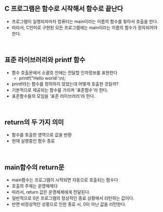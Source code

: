 ## C 프로그램은 함수로 시작해서 함수로 끝난다
-   프로그램이 실행되자마자 컴퓨터는 main이라는 이름의 함수를 찾아서 호출을 한다.
- 따라서, C언어로 구현된 모든 프로그램에는 main이라는 이름의 함수가 정의되어야 한다.
</br>

## 표준 라이브러리와 printf 함수
- 함수 호출문에서 소괄호 안에는 전달할 인자정보를 표현한다
    - printf("Hello world! \n);
- printf라는 함수를 정의하지 않았는데 어떻게 호출한 것일까?
- 기본적으로 제공되는 함수를 가리켜 '표준함수'라 한다.
- 표준함수들의 모임을 '표준 라이브러리'라 한다.
</br>

## return의 두 가지 의미
- 함수를 호출한 영역으로 값을 반환
- 현재 실행중인 함수 종료 
</br>

## main함수의 return문
- main함수는 프로그램이 시작되면 자동으로 호출되는 함수다
- 호출의 주체는 운영체제다
- 따라서, return 값은 운영체제에게 전달된다.
- 일반적으로 0은 프로그램의 정상적인 종료 상황에서 리턴하는 값이다.
- 반면 비정상적인 상황으로 인한 종료 시, 0이 아닌 값을 리턴한다.
</br>

